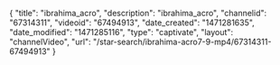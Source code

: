 {
    "title": "ibrahima_acro",
    "description": "ibrahima_acro",
    "channelid": "67314311",
    "videoid": "67494913",
    "date_created": "1471281635",
    "date_modified": "1471285116",
    "type": "captivate",
    "layout": "channelVideo",
    "url": "\/star-search\/ibrahima-acro7-9-mp4\/67314311-67494913"
}